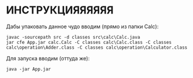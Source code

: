 # ИНСТРУКЦИЯЯЯЯЯЯ

Дабы упаковать данное чудо вводим (прямо из папки Calc):
```
javac -sourcepath src -d classes src\calc\Calc.java
jar cfe App.jar calc.Calc -C classes calc\Calc.class -C classes calc\operation\Adder.class -C classes calc\operation\Calculator.class
```

Для запуска вводим (оттуда же):
```
java -jar App.jar
```